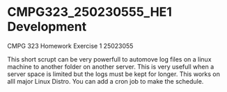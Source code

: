 # CMPG323_250230555_HE1 Development
CMPG 323 Homework Exercise 1 25023055

This short scrupt can be very powerfull to automove log files on a linux machine to another folder on another server. 
This is very usefull when a server space is limited but the logs must be kept for longer. 
This works on alll major Linux Distro. You can add a cron job to make the schedule.
